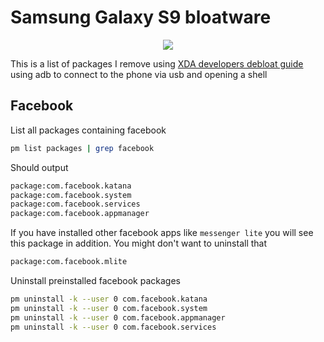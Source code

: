 # Samsung Galaxy S9 bloatware

<div class="separator" style="clear: both; text-align: center;"><img border="0" src="https://storage.googleapis.com/atle-static/pics/android_robot.png"/></div>

This is a list of packages I remove using [XDA developers debloat guide](https://www.xda-developers.com/uninstall-carrier-oem-bloatware-without-root-access/) using adb to connect to the phone via usb and opening a shell

## Facebook
List all packages containing facebook
```sh
pm list packages | grep facebook
```

Should output
```bash
package:com.facebook.katana
package:com.facebook.system
package:com.facebook.services
package:com.facebook.appmanager
```

If you have installed other facebook apps like `messenger lite` you will see this package in addition. You might don't want to uninstall that
```bash
package:com.facebook.mlite
```

Uninstall preinstalled facebook packages
```sh
pm uninstall -k --user 0 com.facebook.katana
pm uninstall -k --user 0 com.facebook.system
pm uninstall -k --user 0 com.facebook.appmanager
pm uninstall -k --user 0 com.facebook.services
```